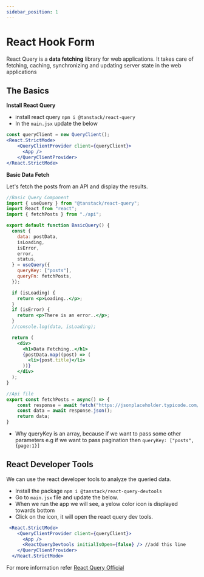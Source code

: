 ```yaml
---
sidebar_position: 1
---
```


# React Hook Form

React Query is a **data fetching** library for web applications. It takes care of fetching, caching, synchronizing and updating server state in the web applications

## The Basics

**Install React Query**
- install react query `npm i @tanstack/react-query`
- In the `main.jsx` update the below
```jsx
const queryClient = new QueryClient();
<React.StrictMode>
    <QueryClientProvider client={queryClient}>
      <App />
    </QueryClientProvider>
</React.StrictMode>
```

**Basic Data Fetch**

Let's fetch the posts from an API and display the results.
```jsx
//Basic Query Component
import { useQuery } from "@tanstack/react-query";
import React from "react";
import { fetchPosts } from "./api";

export default function BasicQuery() {
  const {
    data: postData,
    isLoading,
    isError,
    error,
    status,
  } = useQuery({
    queryKey: ["posts"],
    queryFn: fetchPosts,
  });

  if (isLoading) {
    return <p>Loading..</p>;
  }
  if (isError) {
    return <p>There is an error..</p>;
  }
  //console.log(data, isLoading);

  return (
    <div>
      <h1>Data Fetching..</h1>
      {postData.map((post) => (
        <li>{post.title}</li>
      ))}
    </div>
  );
}

//Api file
export const fetchPosts = async() => {
    const response = await fetch("https://jsonplaceholder.typicode.com/posts");
    const data = await response.json();
    return data;
}
```
- Why queryKey is an array, because if we want to pass some other parameters e.g if we want to pass pagination then `queryKey: ["posts", {page:1}]`

## React Developer Tools
We can use the react developer tools to analyze the queried data.
- Install the package `npm i @tanstack/react-query-devtools`
- Go to `main.jsx` file and update the below.
- When we run the app we will see, a yelow color icon is displayed towards bottom
- Click on the icon, it will open the react query dev tools.
```jsx
 <React.StrictMode>
    <QueryClientProvider client={queryClient}>
      <App />
      <ReactQueryDevtools initialIsOpen={false} /> //add this line
    </QueryClientProvider>
  </React.StrictMode>
```

For more information refer [React Query Official](https://tanstack.com/query/latest/docs/framework/react/overview)
